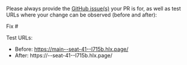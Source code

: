 Please always provide the [GitHub issue(s)](../issues) your PR is for, as well as test URLs where your change can be observed (before and after):

Fix #<gh-issue-id>

Test URLs:
- Before: https://main--seat-41--l715b.hlx.page/
- After: https://<branch>--seat-41--l715b.hlx.page/
